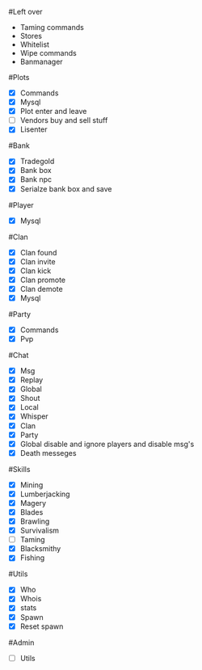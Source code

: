 #Left over
 - Taming commands
 - Stores
 - Whitelist
 - Wipe commands
 - Banmanager

#Plots
- [x] Commands
- [x] Mysql
- [x] Plot enter and leave
- [ ] Vendors buy and sell stuff
- [x] Lisenter

#Bank
- [x] Tradegold
- [x] Bank box
- [x] Bank npc
- [x] Serialze bank box and save

#Player
- [x] Mysql

#Clan
- [x] Clan found
- [x] Clan invite
- [x] Clan kick
- [x] Clan promote
- [x] Clan demote
- [x] Mysql

#Party
- [x] Commands
- [x] Pvp

#Chat
- [x] Msg
- [x] Replay
- [x] Global
- [x] Shout
- [x] Local
- [x] Whisper
- [x] Clan
- [x] Party
- [x] Global disable and ignore players and disable msg's
- [x] Death messeges

#Skills
- [x] Mining
- [x] Lumberjacking
- [x] Magery
- [x] Blades
- [x] Brawling
- [x] Survivalism
- [ ] Taming
- [x] Blacksmithy
- [x] Fishing

#Utils
- [x] Who
- [x] Whois
- [x] stats
- [x] Spawn
- [x] Reset spawn

#Admin
- [ ] Utils
